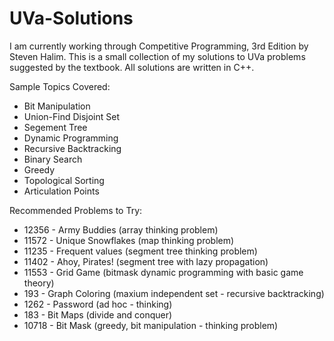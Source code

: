 # UVa-Solutions
I am currently working through Competitive Programming, 3rd Edition by Steven Halim.
This is a small collection of my solutions to UVa problems suggested by the textbook.
All solutions are written in C++.

Sample Topics Covered:
- Bit Manipulation
- Union-Find Disjoint Set
- Segement Tree
- Dynamic Programming
- Recursive Backtracking
- Binary Search
- Greedy
- Topological Sorting
- Articulation Points


Recommended Problems to Try:
 - 12356 - Army Buddies        (array thinking problem)
 - 11572 - Unique Snowflakes   (map thinking problem)
 - 11235 - Frequent values     (segment tree thinking problem)
 - 11402 - Ahoy, Pirates!      (segment tree with lazy propagation)
 - 11553 - Grid Game           (bitmask dynamic programming with basic game theory)
 - 193 - Graph Coloring        (maxium independent set - recursive backtracking)
 - 1262 - Password             (ad hoc - thinking)
 - 183 - Bit Maps              (divide and conquer)
 - 10718 - Bit Mask            (greedy, bit manipulation - thinking problem)
